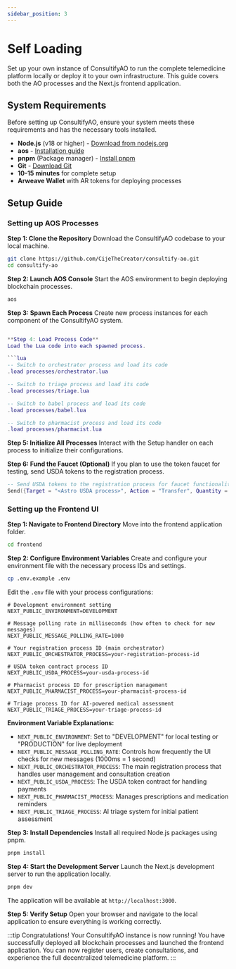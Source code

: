 ```yaml
---
sidebar_position: 3
---
```


# Self Loading

Set up your own instance of ConsultifyAO to run the complete telemedicine platform locally or deploy it to your own infrastructure. This guide covers both the AO processes and the Next.js frontend application.

## System Requirements

Before setting up ConsultifyAO, ensure your system meets these requirements and has the necessary tools installed.

- **Node.js** (v18 or higher) - [Download from nodejs.org](https://nodejs.org/)
- **aos** - [Installation guide](https://cookbook_ao.g8way.io/)
- **pnpm** (Package manager) - [Install pnpm](https://pnpm.io/installation)
- **Git** - [Download Git](https://git-scm.com/downloads)
- **10-15 minutes** for complete setup
- **Arweave Wallet** with AR tokens for deploying processes

## Setup Guide

### Setting up AOS Processes

**Step 1: Clone the Repository**
Download the ConsultifyAO codebase to your local machine.

```bash
git clone https://github.com/CijeTheCreator/consultify-ao.git
cd consultify-ao
```

**Step 2: Launch AOS Console**
Start the AOS environment to begin deploying blockchain processes.

```bash
aos
```

**Step 3: Spawn Each Process**
Create new process instances for each component of the ConsultifyAO system.

```lua

**Step 4: Load Process Code**
Load the Lua code into each spawned process.

```lua
-- Switch to orchestrator process and load its code
.load processes/orchestrator.lua

-- Switch to triage process and load its code
.load processes/triage.lua

-- Switch to babel process and load its code
.load processes/babel.lua

-- Switch to pharmacist process and load its code
.load processes/pharmacist.lua
```

**Step 5: Initialize All Processes**
Interact with the Setup handler on each process to initialize their configurations.

**Step 6: Fund the Faucet (Optional)**
If you plan to use the token faucet for testing, send USDA tokens to the registration process.

```lua
-- Send USDA tokens to the registration process for faucet functionality
Send({Target = "<Astro USDA process>", Action = "Transfer", Quantity = "1000", Recipient = "<Orchestrator Process ID>"})
```

### Setting up the Frontend UI

**Step 1: Navigate to Frontend Directory**
Move into the frontend application folder.

```bash
cd frontend
```

**Step 2: Configure Environment Variables**
Create and configure your environment file with the necessary process IDs and settings.

```bash
cp .env.example .env
```

Edit the `.env` file with your process configurations:

```env
# Development environment setting
NEXT_PUBLIC_ENVIRONMENT=DEVELOPMENT

# Message polling rate in milliseconds (how often to check for new messages)
NEXT_PUBLIC_MESSAGE_POLLING_RATE=1000

# Your registration process ID (main orchestrator)
NEXT_PUBLIC_ORCHESTRATOR_PROCESS=your-registration-process-id

# USDA token contract process ID
NEXT_PUBLIC_USDA_PROCESS=your-usda-process-id

# Pharmacist process ID for prescription management
NEXT_PUBLIC_PHARMACIST_PROCESS=your-pharmacist-process-id

# Triage process ID for AI-powered medical assessment
NEXT_PUBLIC_TRIAGE_PROCESS=your-triage-process-id
```

**Environment Variable Explanations:**
- `NEXT_PUBLIC_ENVIRONMENT`: Set to "DEVELOPMENT" for local testing or "PRODUCTION" for live deployment
- `NEXT_PUBLIC_MESSAGE_POLLING_RATE`: Controls how frequently the UI checks for new messages (1000ms = 1 second)
- `NEXT_PUBLIC_ORCHESTRATOR_PROCESS`: The main registration process that handles user management and consultation creation
- `NEXT_PUBLIC_USDA_PROCESS`: The USDA token contract for handling payments
- `NEXT_PUBLIC_PHARMACIST_PROCESS`: Manages prescriptions and medication reminders
- `NEXT_PUBLIC_TRIAGE_PROCESS`: AI triage system for initial patient assessment

**Step 3: Install Dependencies**
Install all required Node.js packages using pnpm.

```bash
pnpm install
```

**Step 4: Start the Development Server**
Launch the Next.js development server to run the application locally.

```bash
pnpm dev
```

The application will be available at `http://localhost:3000`.

**Step 5: Verify Setup**
Open your browser and navigate to the local application to ensure everything is working correctly.

:::tip Congratulations!
Your ConsultifyAO instance is now running! You have successfully deployed all blockchain processes and launched the frontend application. You can now register users, create consultations, and experience the full decentralized telemedicine platform.
:::
